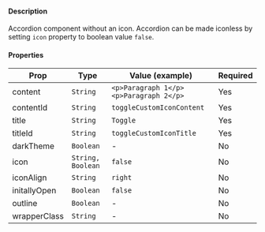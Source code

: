 #### Description

Accordion component without an icon. Accordion can be made iconless by setting `icon` property to boolean value `false`.

#### Properties

| Prop         | Type              | Value (example)                        | Required |
| ------------ | ----------------- | -------------------------------------- | -------- |
| content      | `String`          | `<p>Paragraph 1</p><p>Paragraph 2</p>` | Yes      |
| contentId    | `String`          | `toggleCustomIconContent`              | Yes      |
| title        | `String`          | `Toggle`                               | Yes      |
| titleId      | `String`          | `toggleCustomIconTitle`                | Yes      |
| darkTheme    | `Boolean`         | -                                      | No       |
| icon         | `String, Boolean` | `false`                                | No       |
| iconAlign    | `String`          | `right`                                | No       |
| initallyOpen | `Boolean`         | `false`                                | No       |
| outline      | `Boolean`         | -                                      | No       |
| wrapperClass | `String`          | -                                      | No       |
